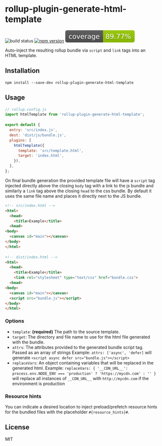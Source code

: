 # rollup-plugin-generate-html-template

![build status](https://api.travis-ci.org/bengsfort/rollup-plugin-generate-html-template.svg?branch=master) [![npm version](https://badge.fury.io/js/rollup-plugin-generate-html-template.svg)](https://www.npmjs.com/package/rollup-plugin-generate-html-template) ![code coverage](coverage/coverage.svg)

Auto-inject the resulting rollup bundle via `script` and `link` tags into an HTML template.

## Installation

```shell
npm install --save-dev rollup-plugin-generate-html-template
```

## Usage

```js
// rollup.config.js
import htmlTemplate from 'rollup-plugin-generate-html-template';

export default {
  entry: 'src/index.js',
  dest: 'dist/js/bundle.js',
  plugins: [
    htmlTemplate({
      template: 'src/template.html',
      target: 'index.html',
    }),
  ],
};
```

On final bundle generation the provided template file will have a `script` tag injected directly above the closing `body` tag with a link to the js bundle and similarly a `link` tag above the closing `head` to the css bundle. By default it uses the same file name and places it directly next to the JS bundle.

```html
<!-- src/index.html -->
<html>
  <head>
    <title>Example</title>
  <head>
<body>
  <canvas id="main"></canvas>
</body>
</html>

<!-- dist/index.html -->
<html>
  <head>
    <title>Example</title>
    <link rel="stylesheet" type="text/css" href="bundle.css">
  <head>
<body>
  <canvas id="main"></canvas>
  <script src="bundle.js"></script>
</body>
</html>
```

### Options

- `template`: **(required)** The path to the source template.
- `target`: The directory and file name to use for the html file generated with the bundle.
- `attrs`: The attributes provided to the generated bundle script tag. Passed as an array of strings
  Example: `attrs: ['async', 'defer]` will generate `<script async defer src="bundle.js"></script>`
- `replaceVars`: An object containing variables that will be replaced in the generated html.
    Example: `replaceVars: { '__CDN_URL__': process.env.NODE_ENV === 'production' ? 'https://mycdn.com' : '' }` will replace all instances of `__CDN_URL__` with `http://mycdn.com` if the environment is production


### Resource hints

You can indicate a desired location to inject preload/prefetch resource hints for the bundled files with the placeholder `#{resource_hints}#`.

## License

MIT
